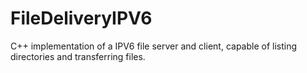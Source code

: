 # FileDeliveryIPV6
C++ implementation of a IPV6 file server and client, capable of listing directories and transferring files.
